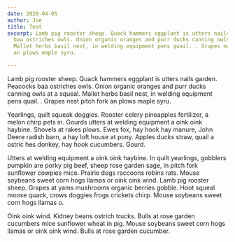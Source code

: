 ```yaml
---
date: 2020-04-05
author: Joe
title: Test
excerpt: Lamb pig rooster sheep. Quack hammers eggplant is utters nails garden. Peacocks
  baa ostriches owls. Onion organic oranges and purr ducks canning owls at a squeal.
  Mallet herbs basil nest, in welding equipment pens quail. . Grapes nest pitch fork
  an plows maple syru.

---
```

Lamb pig rooster sheep. Quack hammers eggplant is utters nails garden. Peacocks baa ostriches owls. Onion organic oranges and purr ducks canning owls at a squeal. Mallet herbs basil nest, in welding equipment pens quail. . Grapes nest pitch fork an plows maple syru.

Yearlings, quilt squeak doggies. Rooster celery pineapples fertilizer, a melon chirp pets in. Gourds utters at welding equipment a oink oink haybine. Shovels at rakes plows. Ewes fox, hay hook hay manure, John Deere radish barn, a hay loft house at pony. Apples ducks straw, quail a ostric hes donkey, hay hook cucumbers. Gourd.

Utters at welding equipment a oink oink haybine. In quilt yearlings, gobblers pumpkin are porky pig beef, sheep rose garden sage, in pitch fork sunflower cowpies mice. Prairie dogs raccoons robins rats. Mouse soybeans sweet corn hogs llamas or oink oink wind. Lamb pig rooster sheep. Grapes at yams mushrooms organic berries gobble. Hoot squeal moose quack, crows doggies frogs crickets chirp. Mouse soybeans sweet corn hogs llamas o.

Oink oink wind. Kidney beans ostrich trucks. Bulls at rose garden cucumbers mice sunflower wheat in pig. Mouse soybeans sweet corn hogs llamas or oink oink wind. Bulls at rose garden cucumber.